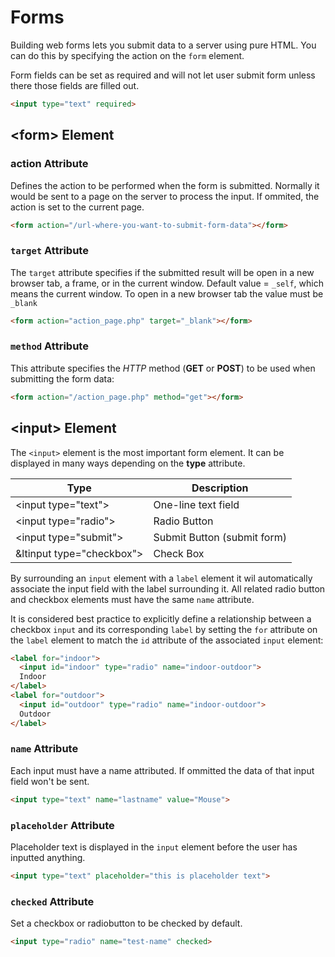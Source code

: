 # Forms
Building web forms lets you submit data to a server using pure HTML. You can do this by specifying the action on the `form` element.

Form fields can be set as required and will not let user submit form unless there those fields are filled out.
```html
<input type="text" required>
```
## &lt;form> Element
### action Attribute
Defines the action to be performed when the form is submitted. Normally it would be sent to a page on the server to process the input.
If ommited, the action is set to the current page.

```html
<form action="/url-where-you-want-to-submit-form-data"></form>
```

### `target` Attribute
The `target` attribute specifies if the submitted result will be open in a new browser tab, a frame, or in the current window.
Default value = `_self`, which means the current window. To open in a new browser tab the value must be `_blank`
```html
<form action="action_page.php" target="_blank"></form>
```
### `method` Attribute
This attribute specifies the *HTTP* method (**GET** or **POST**) to be used when submitting the form data:
```html
<form action="/action_page.php" method="get"></form>
```

## &lt;input> Element
The `<input>` element is the most important form element. It can be displayed in many ways depending on the **type** attribute.

Type | Description
--- | ---
&lt;input type="text"> | One-line text field
&lt;input type="radio"> | Radio Button
&lt;input type="submit"> | Submit Button (submit form)
&ltinput type="checkbox"> | Check Box

By surrounding an `input` element with a `label` element it wil automatically associate the input field with the label surrounding it.
All related radio button and checkbox elements must have the same `name` attribute. 

It is considered best practice to explicitly define a relationship between a checkbox `input` and its corresponding `label` by setting the `for` attribute on the `label` element to match the `id` attribute of the associated `input` element:
```html
<label for="indoor">
  <input id="indoor" type="radio" name="indoor-outdoor">
  Indoor
</label>
<label for="outdoor">
  <input id="outdoor" type="radio" name="indoor-outdoor"> 
  Outdoor
</label>
```

### `name` Attribute
Each input must have a name attributed. If ommitted the data of that input field won't be sent.
```html
<input type="text" name="lastname" value="Mouse">
```

### `placeholder` Attribute
Placeholder text is displayed in the `input` element before the user has inputted anything.
```html
<input type="text" placeholder="this is placeholder text">
```

### `checked` Attribute
Set a checkbox or radiobutton to be checked by default.
```html
<input type="radio" name="test-name" checked>
```
